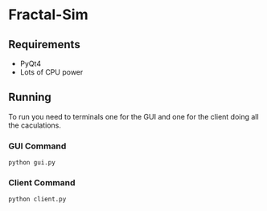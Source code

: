 # Fractal-Sim

## Requirements
 * PyQt4
 * Lots of CPU power

## Running

To run you need to terminals one for the GUI and one for the client doing all the caculations.

### GUI Command
    python gui.py

### Client Command
    python client.py
